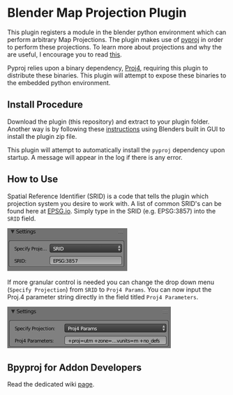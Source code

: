 # Blender Map Projection Plugin

This plugin registers a module in the blender python environment which can perform arbitrary Map Projections. The plugin makes use of [pyproj](https://github.com/jswhit/pyproj) in order to perform these projections. To learn more about projections and why the are useful, I encourage you to read [this](http://desktop.arcgis.com/en/arcmap/10.3/guide-books/map-projections/what-are-map-projections.htm#GUID-57EBA564-3106-4CD0-94AB-FA43C1320523).

Pyproj relies upon a binary dependency, [Proj4](http://proj4.org/), requiring this plugin to distribute these binaries. This plugin will attempt to expose these binaries to the embedded python environment.

## Install Procedure

Download the plugin (this repository) and extract to your plugin folder. Another way is by following these [instructions](https://blendersensei.com/definitive-guide-to-installing-blender-addons/) using Blenders built in GUI to install the plugin zip file.

This plugin will attempt to automatically install the `pyproj` dependency upon startup. A message will appear in the log if there is any error.

## How to Use

Spatial Reference Identifier (SRID) is a code that tells the plugin which projection system you desire to work with. A list of common SRID's can be found here at [EPSG.io](http://epsg.io/). Simply type in the SRID (e.g. EPSG:3857) into the `SRID` field.

![Settings](imgs/settings.png)

If more granular control is needed you can change the drop down menu (`Specify Projection`) from `SRID` to `Proj4 Params`. You can now input the Proj.4 parameter string directly in the field titled `Proj4 Parameters`.

![Settings](imgs/settings_proj4.png)

## Bpyproj for Addon Developers
Read the dedicated wiki [page](https://github.com/JeremyBYU/bpyproj/wiki/bpyproj-for-addon-developers).
